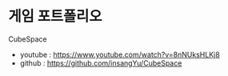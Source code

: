 # 게임 포트폴리오


CubeSpace
- youtube : https://www.youtube.com/watch?v=8nNUksHLKj8
- github  : https://github.com/insangYu/CubeSpace
